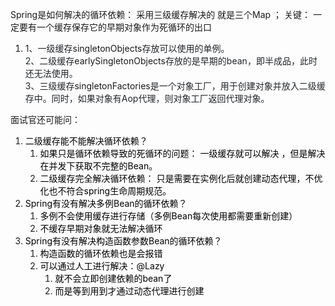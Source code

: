 Spring是如何解决的循环依赖： 采用三级缓存解决的 就是三个Map ； 关键： 一定要有一个缓存保存它的早期对象作为死循环的出口

1. <font style="color:rgb(33, 37, 41);">1、一级缓存</font>singletonObjects<font style="color:rgb(33, 37, 41);">存放可以使用的单例。</font>  
<font style="color:rgb(33, 37, 41);">2、二级缓存</font>earlySingletonObjects<font style="color:rgb(33, 37, 41);">存放的是早期的bean，即半成品，此时还无法使用。</font>  
<font style="color:rgb(33, 37, 41);">3、三级缓存</font>singletonFactories<font style="color:rgb(33, 37, 41);">是一个对象工厂，用于创建对象并放入二级缓存中。同时，如果对象有Aop代理，则对象工厂返回代理对象。</font>

面试官还可能问：

1. <font style="color:rgb(0, 0, 0);">二级缓存能不能解决循环依赖？</font>
    1. <font style="color:rgb(0, 0, 0);"> 如果只是循环依赖导致的死循环的问题： 一级缓存就可以解决 ，但是解决在并发下获取不完整的Bean。</font>
    2. <font style="color:rgb(0, 0, 0);">二级缓存完全解决循环依赖：  只是需要在实例化后就创建动态代理，不优化也不符合spring生命周期规范。</font>
2. <font style="color:rgb(0, 0, 0);">Spring有没有解决多例Bean的循环依赖？</font>
    1. <font style="color:rgb(0, 0, 0);">多例不会使用缓存进行存储（多例Bean每次使用都需要重新创建）</font>
    2. <font style="color:rgb(0, 0, 0);">不缓存早期对象就无法解决循环</font>
3. <font style="color:rgb(0, 0, 0);">Spring有没有解决构造函数参数Bean的循环依赖？</font>
    1. <font style="color:rgb(0, 0, 0);">构造函数的循环依赖也是会报错</font>
    2. <font style="color:rgb(0, 0, 0);">可以通过人工进行解决：@Lazy </font>
        1. <font style="color:rgb(0, 0, 0);">就不会立即创建依赖的bean了</font>
        2. <font style="color:rgb(0, 0, 0);">而是等到用到才通过动态代理进行创建</font>


